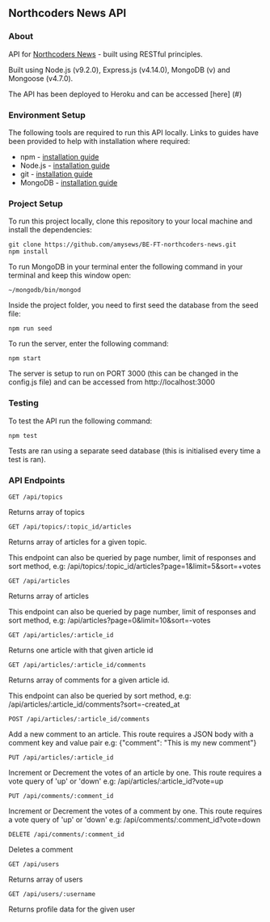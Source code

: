 ## Northcoders News API

### About

API for [Northcoders News](https://github.com/amysews/FE-FT-NC-News) - built using RESTful principles.

Built using Node.js (v9.2.0), Express.js (v4.14.0), MongoDB (v) and Mongoose (v4.7.0).

The API has been deployed to Heroku and can be accessed [here] (#)

### Environment Setup

The following tools are required to run this API locally. Links to guides have been provided to help with installation where required:

* npm - [installation guide](https://www.npmjs.com/get-npm)
* Node.js - [installation guide](https://nodejs.org/en/download/package-manager/)
* git - [installation guide](https://git-scm.com/)
* MongoDB - [installation guide](https://docs.mongodb.com/manual/installation/)

### Project Setup

To run this project locally, clone this repository to your local machine and install the dependencies:
```
git clone https://github.com/amysews/BE-FT-northcoders-news.git
npm install
```
To run MongoDB in your terminal enter the following command in your terminal and keep this window open:
```
~/mongodb/bin/mongod
```
Inside the project folder, you need to first seed the database from the seed file:
```
npm run seed
```
To run the server, enter the following command:
```
npm start
```
The server is setup to run on PORT 3000 (this can be changed in the config.js file) and can be accessed from http://localhost:3000

### Testing

To test the API run the following command:
```
npm test
```
Tests are ran using a separate seed database (this is initialised every time a test is ran).

### API Endpoints
```
GET /api/topics
```
Returns array of topics

```
GET /api/topics/:topic_id/articles
```
Returns array of articles for a given topic.

This endpoint can also be queried by page number, limit of responses and sort method, e.g:
/api/topics/:topic_id/articles?page=1&limit=5&sort=+votes

```
GET /api/articles
```
Returns array of articles

This endpoint can also be queried by page number, limit of responses and sort method, e.g:
/api/articles?page=0&limit=10&sort=-votes

```
GET /api/articles/:article_id
```
Returns one article with that given article id

```
GET /api/articles/:article_id/comments
```
Returns array of comments for a given article id.

This endpoint can also be queried by sort method, e.g:
/api/articles/:article_id/comments?sort=-created_at

```
POST /api/articles/:article_id/comments
```
Add a new comment to an article. This route requires a JSON body with a comment key and value pair
e.g: {"comment": "This is my new comment"}

```
PUT /api/articles/:article_id
```
Increment or Decrement the votes of an article by one. This route requires a vote query of 'up' or 'down'
e.g: /api/articles/:article_id?vote=up

```
PUT /api/comments/:comment_id
```
Increment or Decrement the votes of a comment by one. This route requires a vote query of 'up' or 'down'
e.g: /api/comments/:comment_id?vote=down

```
DELETE /api/comments/:comment_id
```
Deletes a comment

```
GET /api/users
```
Returns array of users

```
GET /api/users/:username
```
Returns profile data for the given user
